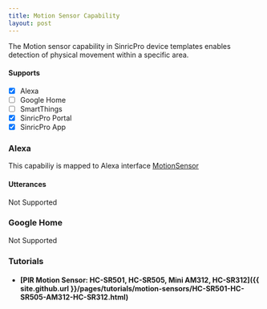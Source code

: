 ```yaml
---
title: Motion Sensor Capability
layout: post
---
```


The Motion sensor capability in SinricPro device templates enables detection of physical movement within a specific area.

#### Supports
 - [x]  Alexa
 - [ ]  Google Home
 - [ ]  SmartThings
 - [x]  SinricPro Portal
 - [x]  SinricPro App

### Alexa 

This capabiliy is mapped to Alexa interface [MotionSensor](https://developer.amazon.com/en-US/docs/alexa/device-apis/alexa-motionsensor.html)

#### Utterances

Not Supported

### Google Home

Not Supported

### Tutorials
- #### [PIR Motion Sensor: HC-SR501, HC-SR505, Mini AM312, HC-SR312]({{ site.github.url }}/pages/tutorials/motion-sensors/HC-SR501-HC-SR505-AM312-HC-SR312.html)